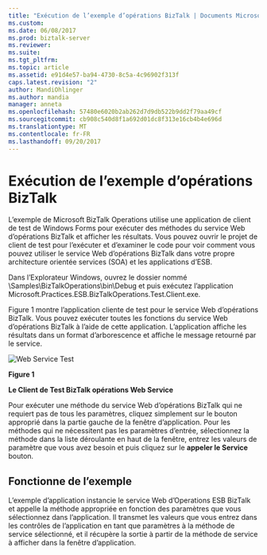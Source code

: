 ```yaml
---
title: "Exécution de l’exemple d’opérations BizTalk | Documents Microsoft"
ms.custom: 
ms.date: 06/08/2017
ms.prod: biztalk-server
ms.reviewer: 
ms.suite: 
ms.tgt_pltfrm: 
ms.topic: article
ms.assetid: e91d4e57-ba94-4730-8c5a-4c96902f313f
caps.latest.revision: "2"
author: MandiOhlinger
ms.author: mandia
manager: anneta
ms.openlocfilehash: 57480e6020b2ab262d7d9db522b9dd2f79aa49cf
ms.sourcegitcommit: cb908c540d8f1a692d01dc8f313e16cb4b4e696d
ms.translationtype: MT
ms.contentlocale: fr-FR
ms.lasthandoff: 09/20/2017
---
```

# <a name="running-the-biztalk-operations-sample"></a>Exécution de l’exemple d’opérations BizTalk
L’exemple de Microsoft BizTalk Operations utilise une application de client de test de Windows Forms pour exécuter des méthodes du service Web d’opérations BizTalk et afficher les résultats. Vous pouvez ouvrir le projet de client de test pour l’exécuter et d’examiner le code pour voir comment vous pouvez utiliser le service Web d’opérations BizTalk dans votre propre architecture orientée services (SOA) et les applications d’ESB.  
  
 Dans l’Explorateur Windows, ouvrez le dossier nommé \Samples\BizTalkOperations\bin\Debug et puis exécutez l’application Microsoft.Practices.ESB.BizTalkOperations.Test.Client.exe.  
  
 Figure 1 montre l’application cliente de test pour le service Web d’opérations BizTalk. Vous pouvez exécuter toutes les fonctions du service Web d’opérations BizTalk à l’aide de cette application. L’application affiche les résultats dans un format d’arborescence et affiche le message retourné par le service.  
  
 ![Web Service Test](../esb-toolkit/media/ch6-webservicetest.gif "§ 6-WebServiceTest")  
  
 **Figure 1**  
  
 **Le Client de Test BizTalk opérations Web Service**  
  
 Pour exécuter une méthode du service Web d’opérations BizTalk qui ne requiert pas de tous les paramètres, cliquez simplement sur le bouton approprié dans la partie gauche de la fenêtre d’application. Pour les méthodes qui ne nécessitent pas les paramètres d’entrée, sélectionnez la méthode dans la liste déroulante en haut de la fenêtre, entrez les valeurs de paramètre que vous avez besoin et puis cliquez sur le **appeler le Service** bouton.  
  
## <a name="how-the-sample-works"></a>Fonctionne de l’exemple  
 L’exemple d’application instancie le service Web d’Operations ESB BizTalk et appelle la méthode appropriée en fonction des paramètres que vous sélectionnez dans l’application. Il transmet les valeurs que vous entrez dans les contrôles de l’application en tant que paramètres à la méthode de service sélectionné, et il récupère la sortie à partir de la méthode de service à afficher dans la fenêtre d’application.